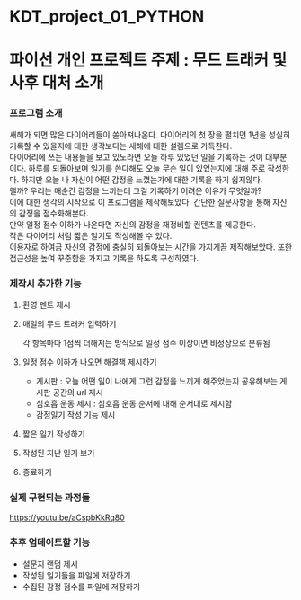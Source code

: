 # KDT_project_01_PYTHON                   
               
                
# 파이선 개인 프로젝트 주제 : 무드 트래커 및 사후 대처 소개     
            
           
### 프로그램 소개
 새해가 되면 많은 다이어리들이 쏟아져나온다. 다이어리의 첫 장을 펼치면 1년을 성실히 기록할 수 있을지에 대한 생각보다는 새해에 대한 설렘으로 가득찬다.  
다이어리에 쓰는 내용들을 보고 있노라면 오늘 하루 있었던 일을 기록하는 것이 대부분이다. 하루를 되돌아보며 일기를 쓴다해도 오늘 무슨 일이 있었는지에 대해 주로 작성한다. 하지만 오늘 나 자신이 어떤 감정을 느꼈는가에 대한 기록을 하기 쉽지않다.     
왤까? 우리는 매순간 감정을 느끼는데 그걸 기록하기 어려운 이유가 무엇일까?    
이에 대한 생각의 시작으로 이 프로그램을 제작해보았다. 간단한 질문사항을 통해 자신의 감정을 점수화해본다.    
만약 일정 점수 이하가 나온다면 자신의 감정을 재정비할 컨텐츠를 제공한다.   
작은 다이어리 처럼 짧은 일기도 작성해볼 수 있다.   
이용자로 하여금 자신의 감정에 충실히 되돌아보는 시간을 가지게끔 제작해보았다. 또한 접근성을 높여 꾸준함을 가지고 기록을 하도록 구성하였다.  
                 
                  
                           
### 제작시 추가한 기능
1. 환영 멘트 제시
2. 매일의 무드 트래커 입력하기
    
    각 항목마다 1점씩 더해지는 방식으로 일정 점수 이상이면 비정상으로 분류됨
    
3. 일정 점수 이하가 나오면 해결책 제시하기
    - 게시판 : 오늘 어떤 일이 나에게 그런 감정을 느끼게 해주었는지 공유해보는 게시판 공간의 url 제시
    - 심호흡 운동 제시 : 심호흡 운동 순서에 대해 순서대로 제시함
    - 감정일기 작성 기능 제시
4. 짧은 일기 작성하기 
5. 작성된 지난 일기 보기
6. 종료하기

### 실제 구현되는 과정들

https://youtu.be/aCspbKkRq80


                    
                       
### 추후 업데이트할 기능
* 설문지 랜덤 제시
* 작성된 일기들을 파일에 저장하기
* 수집된 감정 점수를 파일에 저장하기
              
